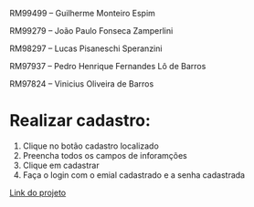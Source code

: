 <p>RM99499 – Guilherme Monteiro Espim</p>
<p>RM99279 – João Paulo Fonseca Zamperlini</p>
<p>RM98297 – Lucas Pisaneschi Speranzini</p>
<p>RM97937 – Pedro Henrique Fernandes Lô de Barros</p>
<p>RM97824 – Vinicius Oliveira de Barros</p>

<h1>Realizar cadastro:</h1>
<ol>
    <li>Clique no botão cadastro localizado</li>
    <li>Preencha todos os campos de inforamções</li>
    <li>Clique em cadastrar</li>
    <li>Faça o login com o emial cadastrado e a senha cadastrada</li>
</ol>
<a href="https://pathfinder-omb4qn98v-guiespim18.vercel.app/">Link do projeto</a>